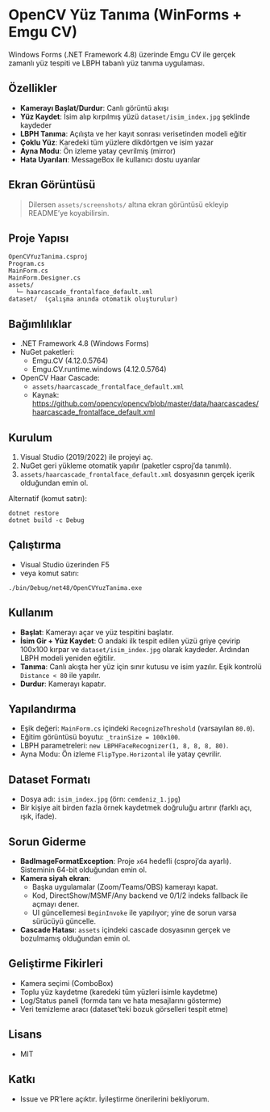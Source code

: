 # OpenCV Yüz Tanıma (WinForms + Emgu CV)

Windows Forms (.NET Framework 4.8) üzerinde Emgu CV ile gerçek zamanlı yüz tespiti ve LBPH tabanlı yüz tanıma uygulaması.

## Özellikler
- **Kamerayı Başlat/Durdur**: Canlı görüntü akışı
- **Yüz Kaydet**: İsim alıp kırpılmış yüzü `dataset/isim_index.jpg` şeklinde kaydeder
- **LBPH Tanıma**: Açılışta ve her kayıt sonrası verisetinden modeli eğitir
- **Çoklu Yüz**: Karedeki tüm yüzlere dikdörtgen ve isim yazar
- **Ayna Modu**: Ön izleme yatay çevrilmiş (mirror)
- **Hata Uyarıları**: MessageBox ile kullanıcı dostu uyarılar

## Ekran Görüntüsü
> Dilersen `assets/screenshots/` altına ekran görüntüsü ekleyip README’ye koyabilirsin.

## Proje Yapısı
```
OpenCVYuzTanima.csproj
Program.cs
MainForm.cs
MainForm.Designer.cs
assets/
  └─ haarcascade_frontalface_default.xml
dataset/  (çalışma anında otomatik oluşturulur)
```

## Bağımlılıklar
- .NET Framework 4.8 (Windows Forms)
- NuGet paketleri:
  - Emgu.CV (4.12.0.5764)
  - Emgu.CV.runtime.windows (4.12.0.5764)
- OpenCV Haar Cascade:
  - `assets/haarcascade_frontalface_default.xml`
  - Kaynak: https://github.com/opencv/opencv/blob/master/data/haarcascades/haarcascade_frontalface_default.xml

## Kurulum
1. Visual Studio (2019/2022) ile projeyi aç.
2. NuGet geri yükleme otomatik yapılır (paketler csproj’da tanımlı).
3. `assets/haarcascade_frontalface_default.xml` dosyasının gerçek içerik olduğundan emin ol.

Alternatif (komut satırı):
```
dotnet restore
dotnet build -c Debug
```

## Çalıştırma
- Visual Studio üzerinden F5
- veya komut satırı:
```
./bin/Debug/net48/OpenCVYuzTanima.exe
```

## Kullanım
- **Başlat**: Kamerayı açar ve yüz tespitini başlatır.
- **İsim Gir + Yüz Kaydet**: O andaki ilk tespit edilen yüzü griye çevirip 100x100 kırpar ve `dataset/isim_index.jpg` olarak kaydeder. Ardından LBPH modeli yeniden eğitilir.
- **Tanıma**: Canlı akışta her yüz için sınır kutusu ve isim yazılır. Eşik kontrolü `Distance < 80` ile yapılır.
- **Durdur**: Kamerayı kapatır.

## Yapılandırma
- Eşik değeri: `MainForm.cs` içindeki `RecognizeThreshold` (varsayılan `80.0`).
- Eğitim görüntüsü boyutu: `_trainSize = 100x100`.
- LBPH parametreleri: `new LBPHFaceRecognizer(1, 8, 8, 8, 80)`.
- Ayna Modu: Ön izleme `FlipType.Horizontal` ile yatay çevrilir.

## Dataset Formatı
- Dosya adı: `isim_index.jpg` (örn: `cemdeniz_1.jpg`)
- Bir kişiye ait birden fazla örnek kaydetmek doğruluğu artırır (farklı açı, ışık, ifade).

## Sorun Giderme
- **BadImageFormatException**: Proje `x64` hedefli (csproj’da ayarlı). Sisteminin 64-bit olduğundan emin ol.
- **Kamera siyah ekran**:
  - Başka uygulamalar (Zoom/Teams/OBS) kamerayı kapat.
  - Kod, DirectShow/MSMF/Any backend ve 0/1/2 indeks fallback ile açmayı dener.
  - UI güncellemesi `BeginInvoke` ile yapılıyor; yine de sorun varsa sürücüyü güncelle.
- **Cascade Hatası**: `assets` içindeki cascade dosyasının gerçek ve bozulmamış olduğundan emin ol.

## Geliştirme Fikirleri
- Kamera seçimi (ComboBox)
- Toplu yüz kaydetme (karedeki tüm yüzleri isimle kaydetme)
- Log/Status paneli (formda tanı ve hata mesajlarını gösterme)
- Veri temizleme aracı (dataset’teki bozuk görselleri tespit etme)

## Lisans
- MIT

## Katkı
- Issue ve PR’lere açıktır. İyileştirme önerilerini bekliyorum.
